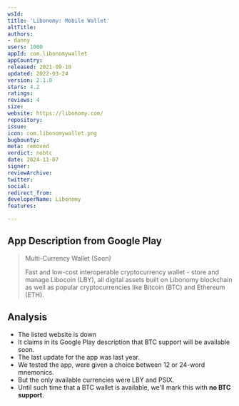 ```yaml
---
wsId: 
title: 'Libonomy: Mobile Wallet'
altTitle: 
authors:
- danny
users: 1000
appId: com.libonomywallet
appCountry: 
released: 2021-09-10
updated: 2022-03-24
version: 2.1.0
stars: 4.2
ratings: 
reviews: 4
size: 
website: https://libonomy.com/
repository: 
issue: 
icon: com.libonomywallet.png
bugbounty: 
meta: removed
verdict: nobtc
date: 2024-11-07
signer: 
reviewArchive: 
twitter: 
social: 
redirect_from: 
developerName: Libonomy
features: 

---
```


## App Description from Google Play 

> Multi-Currency Wallet (Soon)
>
> Fast and low-cost interoperable cryptocurrency wallet - store and manage Libocoin (LBY), all digital assets built on Libonomy blockchain as well as popular cryptocurrencies like Bitcoin (BTC) and Ethereum (ETH).

## Analysis 

- The listed website is down
- It claims in its Google Play description that BTC support will be available soon. 
- The last update for the app was last year. 
- We tested the app, were given a choice between 12 or 24-word mnemonics.
- But the only available currencies were LBY and PSIX. 
- Until such time that a BTC wallet is available, we'll mark this with **no BTC support**.